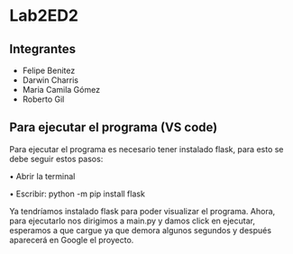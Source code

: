 # Lab2ED2

## Integrantes
- Felipe Benitez
- Darwin Charris
- Maria Camila Gómez
- Roberto Gil

## Para ejecutar el programa (VS code)
Para ejecutar el programa es necesario tener instalado flask, para esto se debe seguir estos pasos:

•	Abrir la terminal

•	Escribir: python -m pip install flask 

Ya tendríamos instalado flask para poder visualizar el programa. Ahora, para ejecutarlo nos dirigimos a main.py y damos click en ejecutar, esperamos a que cargue ya que demora algunos segundos y después aparecerá en Google el proyecto. 

